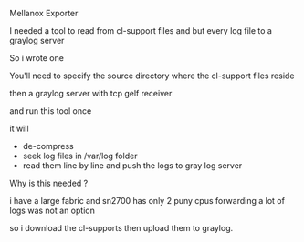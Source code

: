 Mellanox Exporter

I needed a tool to read from cl-support files and but every log file to a graylog
 server

So i wrote one

You'll need to specify the source directory where the cl-support files reside

then a graylog server with tcp gelf receiver

and run this tool once

it will

- de-compress
- seek log files in /var/log folder
- read them line by line and push the logs to gray log server

Why is this needed ?

i have a large fabric and sn2700 has only 2 puny cpus 
forwarding a lot of logs was not an option 

so i download the cl-supports then upload them to graylog.
